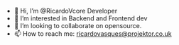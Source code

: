 - 👋 Hi, I’m @RicardoVcore Developer
- 👀 I’m interested in Backend and Frontend dev
- 💞️ I’m looking to collaborate on opensource.
- 📫 How to reach me: ricardovasques@projektor.co.uk

<!---
RicardoVcore/RicardoVcore is a ✨ special ✨ repository because its `README.md` (this file) appears on your GitHub profile.
You can click the Preview link to take a look at your changes.
--->
